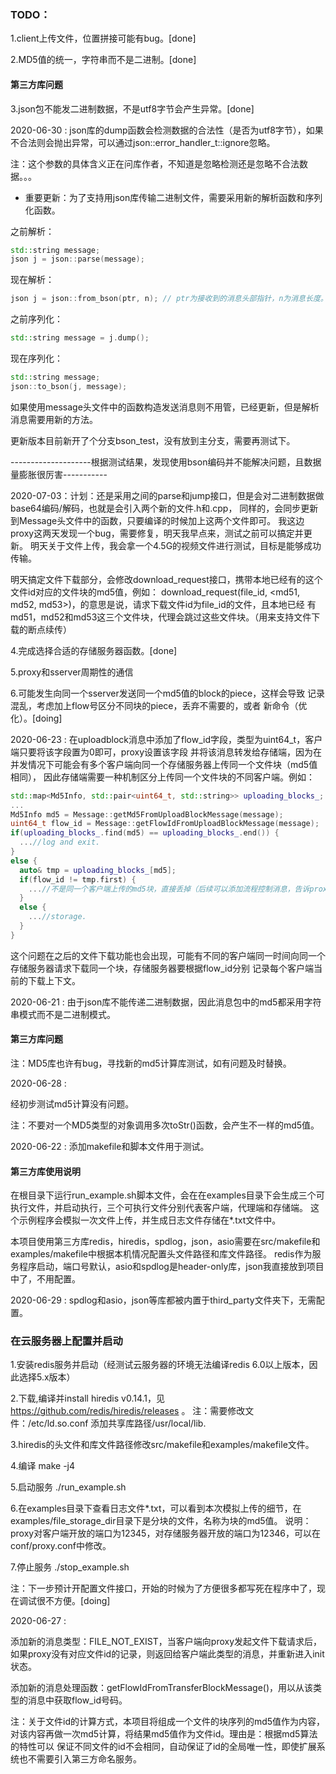 ### TODO：

1.client上传文件，位置拼接可能有bug。[done]

2.MD5值的统一，字符串而不是二进制。[done]

#### 第三方库问题

3.json包不能发二进制数据，不是utf8字节会产生异常。[done]

2020-06-30 : json库的dump函数会检测数据的合法性（是否为utf8字节），如果不合法则会抛出异常，可以通过json::error_handler_t::ignore忽略。

注：这个参数的具体含义正在问库作者，不知道是忽略检测还是忽略不合法数据。。。

* 重要更新：为了支持用json库传输二进制文件，需要采用新的解析函数和序列化函数。

之前解析：

```c++
std::string message;
json j = json::parse(message);
```

现在解析：

```c++
json j = json::from_bson(ptr, n); // ptr为接收到的消息头部指针，n为消息长度。
```

之前序列化：
```c++
std::string message = j.dump();
```

现在序列化：
```c++
std::string message;
json::to_bson(j, message);
```
如果使用message头文件中的函数构造发送消息则不用管，已经更新，但是解析消息需要用新的方法。

更新版本目前新开了个分支bson_test，没有放到主分支，需要再测试下。

--------------------根据测试结果，发现使用bson编码并不能解决问题，且数据量膨胀很厉害-----------

2020-07-03：计划：还是采用之间的parse和jump接口，但是会对二进制数据做base64编码/解码，也就是会引入两个新的文件.h和.cpp，
同样的，会同步更新到Message头文件中的函数，只要编译的时候加上这两个文件即可。
我这边proxy这两天发现一个bug，需要修复，明天我早点来，测试之前可以搞定并更新。
明天关于文件上传，我会拿一个4.5G的视频文件进行测试，目标是能够成功传输。

明天搞定文件下载部分，会修改download_request接口，携带本地已经有的这个文件id对应的文件块的md5值，例如：
download_request(file_id, <md51, md52, md53>)，的意思是说，请求下载文件id为file_id的文件，且本地已经
有md51，md52和md53这三个文件块，代理会跳过这些文件块。（用来支持文件下载的断点续传）

4.完成选择合适的存储服务器函数。[done]

5.proxy和sserver周期性的通信

6.可能发生向同一个sserver发送同一个md5值的block的piece，这样会导致
记录混乱，考虑加上flow号区分不同块的piece，丢弃不需要的，或者
新命令（优化）。[doing]

2020-06-23 : 在uploadblock消息中添加了flow_id字段，类型为uint64_t，客户端只要将该字段置为0即可，proxy设置该字段
并将该消息转发给存储端，因为在并发情况下可能会有多个客户端向同一个存储服务器上传同一个文件块（md5值相同），
因此存储端需要一种机制区分上传同一个文件块的不同客户端。例如：

```c++
std::map<Md5Info, std::pair<uint64_t, std::string>> uploading_blocks_;
...
Md5Info md5 = Message::getMd5FromUploadBlockMessage(message);
uint64_t flow_id = Message::getFlowIdFromUploadBlockMessage(message);
if(uploading_blocks_.find(md5) == uploading_blocks_.end()) {
  ...//log and exit.
}
else {
  auto& tmp = uploading_blocks_[md5];
  if(flow_id != tmp.first) {
    ...//不是同一个客户端上传的md5块，直接丢掉（后续可以添加流程控制消息，告诉proxy该flow_id标识的客户端不需要继续上传该块，已经有其他客户端正在上传了。）
  }
  else {
    ...//storage.
  }
}
```

这个问题在之后的文件下载功能也会出现，可能有不同的客户端同一时间向同一个存储服务器请求下载同一个块，存储服务器要根据flow_id分别
记录每个客户端当前的下载上下文。

2020-06-21 : 
由于json库不能传递二进制数据，因此消息包中的md5都采用字符串模式而不是二进制模式。

#### 第三方库问题
注：MD5库也许有bug，寻找新的md5计算库测试，如有问题及时替换。

2020-06-28 :

经初步测试md5计算没有问题。

注：不要对一个MD5类型的对象调用多次toStr()函数，会产生不一样的md5值。

2020-06-22 : 
添加makefile和脚本文件用于测试。

#### 第三方库使用说明

在根目录下运行run_example.sh脚本文件，会在在examples目录下会生成三个可执行文件，并启动执行，三个可执行文件分别代表客户端，代理端和存储端。
这个示例程序会模拟一次文件上传，并生成日志文件存储在*.txt文件中。

本项目使用第三方库redis，hiredis，spdlog，json，asio需要在src/makefile和examples/makefile中根据本机情况配置头文件路径和库文件路径。
redis作为服务程序启动，端口号默认，asio和spdlog是header-only库，json我直接放到项目中了，不用配置。

2020-06-29 : spdlog和asio，json等库都被内置于third_party文件夹下，无需配置。

### 在云服务器上配置并启动

1.安装redis服务并启动（经测试云服务器的环境无法编译redis 6.0以上版本，因此选择5.x版本）

2.下载,编译并install hiredis v0.14.1，见 https://github.com/redis/hiredis/releases 。
注：需要修改文件：/etc/ld.so.conf 添加共享库路径/usr/local/lib.

3.hiredis的头文件和库文件路径修改src/makefile和examples/makefile文件。

4.编译 make -j4

5.启动服务 ./run_example.sh

6.在examples目录下查看日志文件*.txt，可以看到本次模拟上传的细节，在examples/file_storage_dir目录下是分块的文件，名称为块的md5值。
说明：proxy对客户端开放的端口为12345，对存储服务器开放的端口为12346，可以在conf/proxy.conf中修改。

7.停止服务 ./stop_example.sh

注：下一步预计开配置文件接口，开始的时候为了方便很多都写死在程序中了，现在调试很不方便。[doing]

2020-06-27 :

添加新的消息类型：FILE_NOT_EXIST，当客户端向proxy发起文件下载请求后，如果proxy没有对应文件id的记录，则返回给客户端此类型的消息，并重新进入init状态。

添加新的消息处理函数：getFlowIdFromTransferBlockMessage()，用以从该类型的消息中获取flow_id号码。

注：关于文件id的计算方式，本项目将组成一个文件的块序列的md5值作为内容，对该内容再做一次md5计算，将结果md5值作为文件id。理由是：根据md5算法的特性可以
保证不同文件的id不会相同，自动保证了id的全局唯一性，即使扩展系统也不需要引入第三方命名服务。


